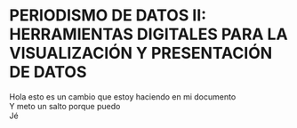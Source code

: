 # PERIODISMO DE DATOS II: HERRAMIENTAS DIGITALES PARA LA VISUALIZACIÓN Y PRESENTACIÓN DE DATOS


Hola esto es un cambio que estoy haciendo en mi documento <br>
Y meto un salto porque puedo <br>
Jé
